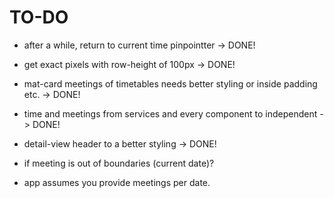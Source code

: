 # TO-DO

* after a while, return to current time pinpointter -> DONE!

* get exact pixels with row-height of 100px -> DONE!

* mat-card meetings of timetables needs better styling or inside padding etc. -> DONE!

* time and meetings from services and every component to independent -> DONE!

* detail-view header to a better styling -> DONE!

* if meeting is out of boundaries (current date)?

* app assumes you provide meetings per date.
